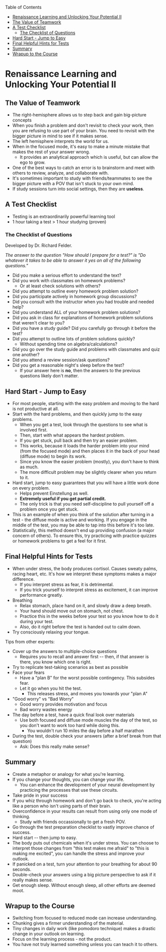 <!-- START doctoc generated TOC please keep comment here to allow auto update -->
<!-- DON'T EDIT THIS SECTION, INSTEAD RE-RUN doctoc TO UPDATE -->
Table of Contents

-   [Renaissance Learning and Unlocking Your Potential
    II](#renaissance-learning-and-unlocking-your-potential-ii)
-   [The Value of Teamwork](#the-value-of-teamwork)
-   [A Test Checklist](#a-test-checklist)
    -   [The Checklist of Questions](#the-checklist-of-questions)
-   [Hard Start - Jump to Easy](#hard-start---jump-to-easy)
-   [Final Helpful Hints for Tests](#final-helpful-hints-for-tests)
-   [Summary](#summary)
-   [Wrapup to the Course](#wrapup-to-the-course)

<!-- END doctoc generated TOC please keep comment here to allow auto update -->
Renaissance Learning and Unlocking Your Potential II
====================================================

The Value of Teamwork
---------------------

-   The right-hemisphere allows us to step back and gain big-picture
    concepts
-   When you finish a problem and don't revisit to check your work, then
    you are refusing to use part of your brain. You need to revisit with
    the bigger picture in mind to see if it makes sense.
-   The left hemisphere interprets the world for us.
-   When in the focused mode, it's easy to make a minute mistake that
    makes the rest of your answer wrong.
    -   It provides an analytical approach which is useful, but can
        allow the ego to grow.
-   One of the best ways to catch an error is to brainstorm and meet
    with others to review, analyze, and collaborate with.
-   It's sometimes important to study with friends/teammates to see the
    bigger picture with a POV that isn't stuck to your own mind.
-   If study sessions turn into social settings, then they are
    **useless**.

A Test Checklist
----------------

-   Testing is an extraordinarily powerful learning tool
-   1 hour taking a test &gt; 1 hour studying (proven)

### The Checklist of Questions

Developed by Dr. Richard Felder.

*The answer to the question "How should I prepare for a test?" is "Do
whatever it takes to be able to answer it yes on all of the following
questions."*

-   Did you make a serious effort to understand the text?
-   Did you work with classmates on homework problems?
    -   Or at least check solutions with others?
-   Did you attempt to outline every homework problem solution?
-   Did you participate actively in homework group discussions?
-   Did you consult with the instructor when you had trouble and needed
    help?
-   Did you understand ALL of your homework problem solutions?
-   Did you ask in class for explanations of homework problem solutions
    that weren't clear to you?
-   Did you have a study guide? Did you carefully go through it before
    the test?
-   Did you attempt to outline lots of problem solutions quickly?
    -   Without spending time on algebra/calculations?
-   Did you go over the study guide and problems with classmates and
    quiz one another?
-   Did you attend a review session/ask questions?
-   Did you get a reasonable night's sleep before the test?
    -   If your answer here is **no**, then the answers to the previous
        questions likely don't matter.

Hard Start - Jump to Easy
-------------------------

-   For most people, starting with the easy problem and moving to the
    hard is not productive at all.
-   Start with the hard problems, and then quickly jump to the
    easy problems.
    -   When you get a test, look through the questions to see what is
        involved first.
    -   Then, start with what appears the hardest problem.
    -   If you get stuck, pull back and then try an easier problem.
    -   This works, because it loads the harder problem into your mind
        (from the focused mode) and then places it in the back of your
        head (diffuse mode) to begin its work.
    -   Since you know the easier problem (mostly), you don't have to
        think as much.
    -   The more difficult problem may be slightly clearer when you
        return to it.
-   Hard start, jump to easy guarantees that you will have a little work
    done on every problem.
    -   Helps prevent Einstellung as well.
    -   **Extremely useful if you get partial credit.**
    -   The only trick is that you need self-discipline to pull yourself
        off a problem once you get stuck.
-   This is an example of when you think of the solution after turning
    in a test - the diffuse mode is active and working. If you engage in
    the middle of the test, you may be able to tap into this before it's
    too late.
-   Statistically, this method doesn't end up providing confusion (a
    major concern of others). To ensure this, try practicing with
    practice quizzes or homework problems to get a feel for it first.

Final Helpful Hints for Tests
-----------------------------

-   When under stress, the body produces cortisol. Causes sweaty palms,
    racing heart, etc. It's how we interpret these symptoms makes a
    major difference.
    -   If you interpret stress as fear, it is detrimental.
    -   If you trick yourself to interpret stress as excitement, it can
        improve performance greatly.
-   Breathing
    -   Relax stomach, place hand on it, and slowly draw a deep breath.
    -   Your hand should move out on stomach, not chest.
    -   Practice this in the weeks before your test so you know how to
        do it during your test.
    -   Also, do it right before the test is handed out to calm down.
-   Try consciously relaxing your tongue.

Tips from other experts:

-   Cover up the answers to multiple-choice questions
    -   Requires you to recall and answer first -- then, if that answer
        is there, you know which one is right.
-   Try to replicate test-taking scenarios as best as possible
-   Face your fears
    -   Have a "plan B" for the worst possible contingency. This
        subsides fear.
    -   Let it go when you hit the test.
        -   This releases stress, and moves you towards your "plan A"
-   "Good worry" vs "Bad Worry"
    -   Good worry provides motivation and focus
    -   Bad worry wastes energy
-   The day before a test, have a quick final look over materials
    -   Use both focused and diffuse mode muscles the day of the test,
        so you don't want to work too hard while doing this.
        -   You wouldn't run 10 miles the day before a half marathon
-   During the test, double check your answers (after a brief break from
    that question)
    -   Ask: Does this really make sense?

Summary
-------

-   Create a metaphor or analogy for what you're learning.
-   If you change your thoughts, you can change your life.
    -   You can enhance the development of your neural development by
        practicing the processes that use these circuits.
-   Take pride in your success
-   If you whiz through homework and don't go back to check, you're
    acting like a person who isn't using parts of their brain.
-   Overconfidence in your results can result from using only one mode
    of thinking.
    -   Study with friends occassionally to get a fresh POV.
-   Go through the test preparation checklist to vastly improve chance
    of success.
-   Hard start -- then jump to easy.
-   The body puts out chemicals when it's under stress. You can choose
    to interpret those changes from "this test makes me afraid" to "this
    is making me excited", you can handle the stress and improve
    your outlook.
-   If panicked on a test, turn your attention to your breathing for
    about 90 seconds.
-   Double-check your answers using a big picture perspective to ask if
    it really makes sense.
-   Get enough sleep. Without enough sleep, all other efforts are
    deemed moot.

Wrapup to the Course
--------------------

-   Switching from focused to reduced mode can increase understanding.
-   Chunking gives a firmer understanding of the material.
-   Tiny changes in daily work (like pomodoro technique) makes a drastic
    change in your outlook on learning.
-   Focus on the learning process - not the product.
-   You have not truly learned something unless you can teach it
    to others.


